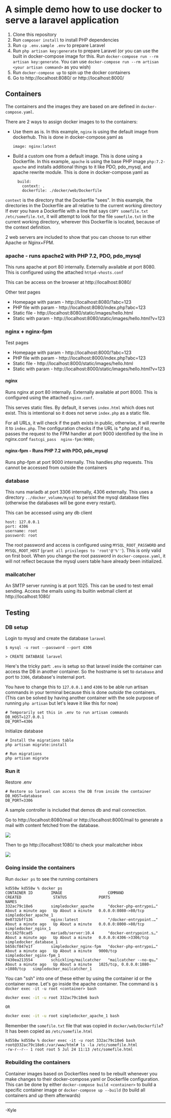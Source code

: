 # A simple demo how to use docker to serve a laravel application

1. Clone this repository
2. Run `composer install` to install PHP dependencies
3. Run `cp .env.sample .env` to prepare Laravel
4. Run `php artisan key:generate` to prepare Laravel (or you can use the built in docker-compose image for this. Run `docker-compose run --rm artisan key:generate`. You can use `docker-compose run --rm artisan <your artisan command>` as you wish)
5. Run `docker-compose up` to spin up the docker containers
6. Go to http://localhost:8080/ or http://localhost:8000/

## Containers

The containers and the images they are based on are defined in `docker-compose.yaml`.

There are 2 ways to assign docker images to to the containers: 

* Use them as is. In this example, `nginx` is using the default image from dockerhub. This is done in docker-compose.yaml as


      image: nginx:latest

* Build a custom one from a default image. This is done using a Dockerfile. In this example, `apache` is using the base PHP image `php:7.2-apache` and installs additional things to it like PDO, pdo_mysql, and apache rewrite module.  This is done in docker-compose.yaml as


        build:
          context: .
          dockerfile: ./docker/web/Dockerfile

`context` is the directory that the Dockerfile "sees". In this example, the directories in the Dockerfile are all relative to the current working directory
If ever you have a Dockerfile with a line that says `COPY somefile.txt /etc/somefile.txt`, it will attempt to look for the file `somefile.txt` in the current working directory, wherever this Dockerfile is located, because of the context definition.

2 web servers are included to show that you can choose to run either Apache or Nginx+FPM.

### apache - runs apache2 with PHP 7.2, PDO, pdo_mysql
This runs apache at port 80 internally. Externally available at port 8080. This is configured using the attached `httpd-vhosts.conf`
 
This can be access on the browser at http://localhost:8080/

Other test pages

* Homepage with param - http://localhost:8080/?abc=123
* PHP file with param - http://localhost:8080/index.php?abc=123
* Static file - http://localhost:8080/static/images/hello.html
* Static with param - http://localhost:8080/static/images/hello.html?v=123

### nginx + nginx-fpm

Test pages

* Homepage with param - http://localhost:8000/?abc=123
* PHP file with param - http://localhost:8000/index.php?abc=123
* Static file - http://localhost:8000/static/images/hello.html
* Static with param - http://localhost:8000/static/images/hello.html?v=123

#### nginx 
Runs nginx at port 80 internally. Externally available at port 8000. This is configured using the attached `nginx.conf`.

This serves static files. By default, it serves `index.html` which does not exist. This is intentional so it does not 
serve `index.php` as a static file. 

For all URLs, it will check if the path exists in public, otherwise, it will rewrite 
it to `index.php`. The configuration checks if the URL is *.php and if so, passes the request to the FPM handler at port 9000
identified by the line in nginx.conf `fastcgi_pass  nginx-fpm:9000;`

#### nginx-fpm - Runs PHP 7.2 with PDO, pdo_mysql
Runs php-fpm at port 9000 internally. This handles php requests. This cannot be accessed from outside the containers

### database
This runs mariadb at port 3306 internally, 4306 externally. This uses a directory `../docker_volume/mysql` to persist the 
mysql database files (otherwise the databases will be gone every restart).

This can be accessed using any db client
```
host: 127.0.0.1
port: 4306
username: root
password: root
```

The root password and access is configured using `MYSQL_ROOT_PASSWORD` and  `MYSQL_ROOT_HOST` (`grant all privileges to 'root'@'%''`).
This is only valid on first boot. When you change the root password in `docker-compose.yaml`, it will not reflect because
the mysql users table have already been initialized.

### mailcatcher

An SMTP server running is at port 1025. This can be used to test email sending. Access the emails using its builtin webmail client at
http://localhost:1080/


## Testing

### DB setup

Login to mysql and create the database `laravel`

```
$ mysql -u root --password --port 4306 

> CREATE DATABASE laravel
```

Here's the tricky part: `.env` is setup so that laravel inside the container can access the DB in another container.
So the hostname is set to `database` and port to `3306`, database's insternal port.

You have to change this to `127.0.0.1` and `4306` to be able run artisan commands in your terminal because this is done *outside* the containers. (This can be solved by having another container with the sole purpose of running `php artisan` but let's leave it like this for now)

```
# Temporarily set this in .env to run artisan commands
DB_HOST=127.0.0.1
DB_PORT=4306
```

Initialize database

```
# Install the migrations table
php artisan migrate:install

# Run migrations
php artisan migrate
```

### Run it

Restore .env
```
# Restore so laravel can access the DB from inside the container
DB_HOST=database
DB_PORT=3306
```

A sample controller is included that demos db and mail connection.


Go to http://localhost:8080/mail or http://localhost:8000/mail to generate a mail with content fetched from the database.

<img src="https://raw.githubusercontent.com/kedomingo/simple-docker-laravel/master/mail.png" />


Then to go http://localhost:1080/ to check your mailcatcher inbox

<img src="https://raw.githubusercontent.com/kedomingo/simple-docker-laravel/master/mailcatcher.png" />



### Going inside the containers

Run `docker ps` to see the running containers

```
kd558w kd558w % docker ps
CONTAINER ID        IMAGE                    COMMAND                  CREATED              STATUS              PORTS                              NAMES
332ac79c18e6        simpledocker_apache      "docker-php-entrypoi…"   About a minute ago   Up About a minute   0.0.0.0:8080->80/tcp               simpledocker_apache_1
0e0732bff136        nginx:latest             "/docker-entrypoint.…"   About a minute ago   Up About a minute   0.0.0.0:8000->80/tcp               simpledocker_nginx_1
0cc162f8cad5        mariadb/server:10.4      "docker-entrypoint.s…"   About a minute ago   Up About a minute   0.0.0.0:4306->3306/tcp             simpledocker_database_1
b658cf847e1f        simpledocker_nginx-fpm   "docker-php-entrypoi…"   About a minute ago   Up About a minute   9000/tcp                           simpledocker_nginx-fpm_1
7430ea213554        schickling/mailcatcher   "mailcatcher --no-qu…"   About a minute ago   Up About a minute   1025/tcp, 0.0.0.0:1080->1080/tcp   simpledocker_mailcatcher_1
```

You can "ssh" into one of these either by using the container id or the container name. Let's go inside the apache container. The command is `$ docker exec -it -u root <container> bash`

```bash
docker exec -it -u root 332ac79c18e6 bash

OR

docker exec -it -u root simpledocker_apache_1 bash
```

Remember the `somefile.txt` file that was copied in `docker/web/Dockerfile`? It has been copied as `/etc/somefile.html`

```
kd558w kd558w % docker exec -it -u root 332ac79c18e6 bash
root@332ac79c18e6:/var/www/html# ls -la /etc/somefile.html
-rw-r--r-- 1 root root 5 Jul 24 11:13 /etc/somefile.html
```

### Rebuilding the containers

Container images based on Dockerfiles need to be rebuilt whenever you make changes to their docker-compose.yaml or Dockerfile configuration. This can be done by either `docker-compose build <container>` to build a specific container image or `docker-compose up --build` (to build all containers and up them afterwards)


<hr />
-Kyle

